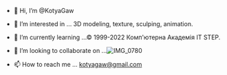 - 👋 Hi, I’m @KotyaGaw
- 👀 I’m interested in ... 3D modeling, texture, sculping, animation.
- 🌱 I’m currently learning ...© 1999-2022 Комп'ютерна Академія IT STEP.
- 💞️ I’m looking to collaborate on ...![IMG_0780](https://user-images.githubusercontent.com/41345927/163204493-ef679e72-20f3-46e8-803e-a874fc1eb520.JPG)

- 📫 How to reach me ... kotyagaw@gmail.com 

<!---
KotyaGaw/KotyaGaw is a ✨ special ✨ repository because its `README.md` (this file) appears on your GitHub profile.
You can click the Preview link to take a look at your changes.
--->
